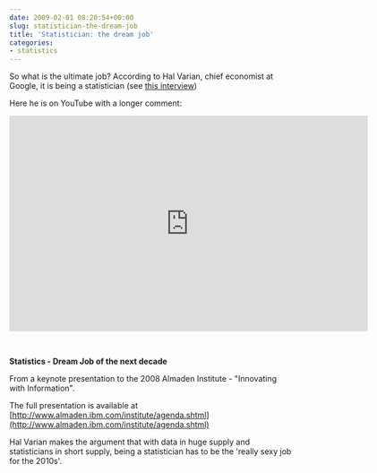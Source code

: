 ```yaml
---
date: 2009-02-01 08:20:54+00:00
slug: statistician-the-dream-job
title: 'Statistician: the dream job'
categories:
- statistics
---
```


So what is the ultimate job? According to Hal Varian, chief economist at Google, it is being a statistician (see [this interview](https://web.archive.org/web/20090302095555/http://freakonomics.blogs.nytimes.com/2008/02/25/hal-varian-answers-your-questions/))

Here he is on YouTube with a longer comment:

<div class="embed video-player" style="padding-bottom: 4ex;">
  <iframe class="youtube-player" type="text/html" width="640" height="385" src="https://www.youtube.com/embed/D4FQsYTbLoI" allowfullscreen frameborder="0">
  </iframe><br>
</div>

**Statistics - Dream Job of the next decade**


From a keynote presentation to the 2008 Almaden Institute -  "Innovating with Information".

The full presentation is available at [http://www.almaden.ibm.com/institute/agenda.shtml](http://www.almaden.ibm.com/institute/agenda.shtml)

Hal Varian makes the argument that with data in huge supply and statisticians in short supply, being a statistician has to be the 'really sexy job for the 2010s'.
